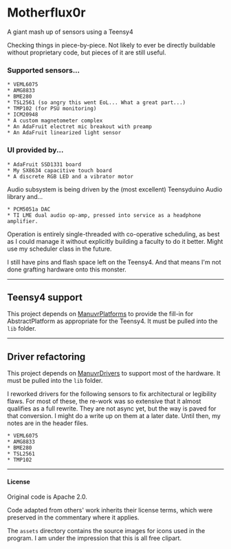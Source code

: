 # Motherflux0r

A giant mash up of sensors using a Teensy4

Checking things in piece-by-piece. Not likely to ever be directly buildable without proprietary code, but pieces of it are still useful.

### Supported sensors...

    * VEML6075
    * AMG8833
    * BME280
    * TSL2561 (so angry this went EoL... What a great part...)
    * TMP102 (for PSU monitoring)
    * ICM20948
    * A custom magnetometer complex
    * An AdaFruit electret mic breakout with preamp
    * An AdaFruit linearized light sensor

### UI provided by...

    * AdaFruit SSD1331 board
    * My SX8634 capacitive touch board
    * A discrete RGB LED and a vibrator motor

Audio subsystem is being driven by the (most excellent) Teensyduino Audio library and...

    * PCM5051a DAC
    * TI LME dual audio op-amp, pressed into service as a headphone amplifier.

Operation is entirely single-threaded with co-operative scheduling, as best as I could manage it without explicitly building a faculty to do it better. Might use my scheduler class in the future.

I still have pins and flash space left on the Teensy4. And that means I'm not done grafting hardware onto this monster.

----------------------

## Teensy4 support

This project depends on [ManuvrPlatforms](https://github.com/jspark311/ManuvrPlatforms) to provide the fill-in for AbstractPlatform as appropriate for the Teensy4. It must be pulled into the `lib` folder.

----------------------

## Driver refactoring

This project depends on [ManuvrDrivers](https://github.com/jspark311/ManuvrDrivers) to support most of the hardware. It must be pulled into the `lib` folder.

I reworked drivers for the following sensors to fix architectural or legibility flaws. For most of these, the re-work was so extensive that it almost qualifies as a full rewrite. They are not async yet, but the way is paved for that conversion. I might do a write up on them at a later date. Until then, my notes are in the header files.

    * VEML6075
    * AMG8833
    * BME280
    * TSL2561
    * TMP102


----------------------

#### License

Original code is Apache 2.0.

Code adapted from others' work inherits their license terms, which were preserved in the commentary where it applies.

The `assets` directory contains the source images for icons used in the program. I am under the impression that this is all free clipart.
